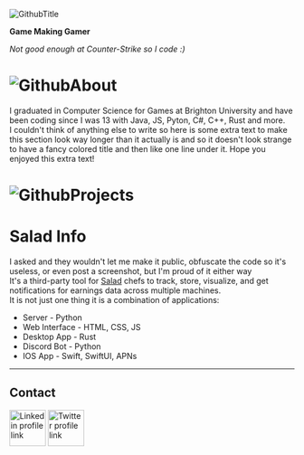![GithubTitle](https://github.com/Spot-Dev-0101/Spot-Dev-0101/assets/30415619/f70c32c4-6dc0-4c8d-95a5-da3eb198edd4)


**Game Making Gamer**

*Not good enough at Counter-Strike so I code :)*

# ![GithubAbout](https://github.com/Spot-Dev-0101/Spot-Dev-0101/assets/30415619/3a313eee-1ef3-4c52-a11d-bd04576b4ec7)

I graduated in Computer Science for Games at Brighton University and have been coding since I was 13 with Java, JS, Pyton, C#, C++, Rust and more.\
I couldn't think of anything else to write so here is some extra text to make this section look way longer than it actually is and so it doesn't look strange to have a fancy colored title and then like one line under it. Hope you enjoyed this extra text!


# ![GithubProjects](https://github.com/Spot-Dev-0101/Spot-Dev-0101/assets/30415619/b935213e-1987-478f-882f-ac1dbd9b291c)

# Salad Info

I asked and they wouldn't let me make it public, obfuscate the code so it's useless, or even post a screenshot, but I'm proud of it either way\
It's a third-party tool for [Salad](https://salad.com/) chefs to track, store, visualize, and get notifications for earnings data across multiple machines.\
It is not just one thing it is a combination of applications:
+ Server - Python
+ Web Interface - HTML, CSS, JS
+ Desktop App - Rust
+ Discord Bot - Python
+ IOS App - Swift, SwiftUI, APNs

___

## Contact

<a href="https://linkedin.com"><img src="https://github.com/Spot-Dev-0101/Spot-Dev-0101/assets/30415619/8bb2f614-75a2-45f3-b0ef-4a3a271a0fff" alt="Linkedin profile link" width="64"/></a>
<a href="https://x.com"><img src="https://github.com/Spot-Dev-0101/Spot-Dev-0101/assets/30415619/001842b3-1eee-4051-8648-d1efb76cc432" alt="Twitter profile link" width="64"/></a>
